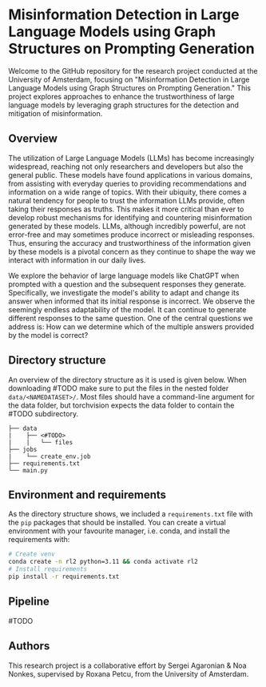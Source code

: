 # Misinformation Detection in Large Language Models using Graph Structures on Prompting Generation

Welcome to the GitHub repository for the research project conducted at the University of Amsterdam, focusing on "Misinformation Detection in Large Language Models using Graph Structures on Prompting Generation." This project explores approaches to enhance the trustworthiness of large language models by leveraging graph structures for the detection and mitigation of misinformation.

## Overview

The utilization of Large Language Models (LLMs) has become increasingly widespread, reaching not only researchers and developers but also the general public. These models have found applications in various domains, from assisting with everyday queries to providing recommendations and information on a wide range of topics. With their ubiquity, there comes a natural tendency for people to trust the information LLMs provide, often taking their responses as truths. This makes it more critical than ever to develop robust mechanisms for identifying and countering misinformation generated by these models. LLMs, although incredibly powerful, are not error-free and may sometimes produce incorrect or misleading responses. Thus, ensuring the accuracy and trustworthiness of the information given by these models is a pivotal concern as they continue to shape the way we interact with information in our daily lives.

We explore the behavior of large language models like ChatGPT when prompted with a question and the subsequent responses they generate. Specifically, we investigate the model's ability to adapt and change its answer when informed that its initial response is incorrect. We observe the seemingly endless adaptability of the model. It can continue to generate different responses to the same question. One of the central questions we address is: How can we determine which of the multiple answers provided by the model is correct? 

## Directory structure

An overview of the directory structure as it is used is given below.  When downloading #TODO make sure to put the files in the nested folder `data/<NAMEDATASET>/`.  Most files should have a command-line argument for the data folder, but torchvision expects the data folder to contain the #TODO subdirectory.  


```tree
├── data
|    ├── <#TODO>
|    |   └── files
├── jobs
|    └── create_env.job
├── requirements.txt
└── main.py
```

## Environment and requirements

As the directory structure shows, we included a `requirements.txt` file with the `pip` packages that should be installed.  You can create a virtual environment with your favourite manager, i.e. conda, and install the requirements with:

```sh
# Create venv
conda create -n rl2 python=3.11 && conda activate rl2
# Install requirements
pip install -r requirements.txt
```

## Pipeline
#TODO

## Authors

This research project is a collaborative effort by Sergei Agaronian & Noa Nonkes, supervised by Roxana Petcu, from the University of Amsterdam.